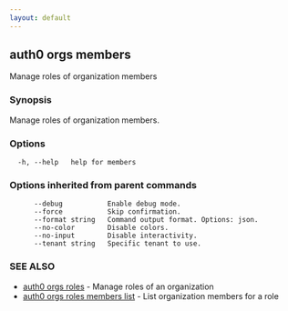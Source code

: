 ```yaml
---
layout: default
---
```

## auth0 orgs members

Manage roles of organization members

### Synopsis

Manage roles of organization members.

### Options

```
  -h, --help   help for members
```

### Options inherited from parent commands

```
      --debug           Enable debug mode.
      --force           Skip confirmation.
      --format string   Command output format. Options: json.
      --no-color        Disable colors.
      --no-input        Disable interactivity.
      --tenant string   Specific tenant to use.
```

### SEE ALSO

* [auth0 orgs roles](auth0_orgs_roles.md)	 - Manage roles of an organization
* [auth0 orgs roles members list](auth0_orgs_roles_members_list.md)	 - List organization members for a role

